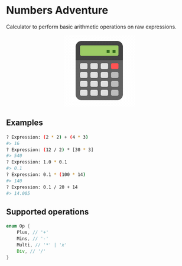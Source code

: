 # Numbers Adventure

Calculator to perform basic arithmetic operations on raw expressions.

<p align="center">
    <img src="./icon.gif" alt="Numbers Adventure" title="Numbers Adventure"/>
<p>

## Examples

```bash
? Expression: (2 * 2) + (4 * 3)
#> 16
? Expression: (12 / 2) * [30 * 3]
#> 540
? Expression: 1.0 * 0.1
#> 0.1
? Expression: 0.1 * (100 * 14)
#> 140
? Expression: 0.1 / 20 + 14
#> 14.005
```

## Supported operations

```rs
enum Op {
    Plus, // '+'
    Mins, // '-'
    Multi, // '*' | 'x'
    Div, // '/'
}
```
